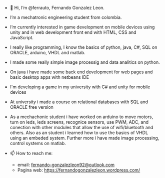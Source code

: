 - 👋 Hi, I’m @ferrauto, Fernando Gonzalez Leon.
-  I’m a mechatronic engineering student from colombia.
-  I’m currently interested in game development on mobile devices using unity and in web development front end with HTML, CSS and JavaScript.
-  I really like programming, I know the basics of python, java, C#, SQL on ORACLE, arduino, VHDL and matlab.

-   I made some really simple image processig and data analitics on python.
   
-   On java i have made some back end development for web pages and basic desktop apps with netbeans IDE
   
-   I'm developing a game in my university with C# and unity for mobile devices
   
-   At university i made a course on relational databases with SQL and ORACLE free version
   
-   As a mechachonic student i have worked on arduino to move motors, turn on leds, leds screens, recognice sensors, use PWM, ADC, and conection with other modules that allow the use of wifi/bluetooth and others. Also as an student i learned how to use the basics of VHDL using an embeded system. Further more i have made image processing, control systems on matlab.
    
- 📫 How to reach me:
  - email: fernando-gonzalezleon92@outlook.com
  - Pagina web: https://fernandogonzalezleon.wordpress.com/ <!-- there is nothing here so, just to fill up space, but i will upload my portfolio on a near future--> 
